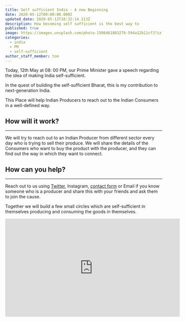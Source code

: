 ```yaml
---
title: Self sufficient India - A new Beginning
date: 2020-05-12T00:00:00.000Z
updated_date: 2020-05-12T18:32:14.113Z
description: How becoming self sufficient is the best way to
published: true
image: https://images.unsplash.com/photo-1506461883276-594a12b11cf3?ixlib=rb-1.2.1&ixid=eyJhcHBfaWQiOjEyMDd9&auto=format&fit=crop&w=800&q=60
categories:
  - india
  - PM
  - self-sufficient
author_staff_member: tom
---
```

Today, 12th May at 08: 00 PM, our Prime Minister gave a speech regarding the idea of making India self-sufficient.

In the quest of building the self-sufficient Bharat, this is my contribution to next-generation India.

This Place will help Indian Producers to reach out to the Indian Consumers in a well-defined way.

## How will it work?

- - -

We will try to reach out to an Indian Producer from different sector every day who is trying to sell their produce. We will share the details of the Consumers who want to buy the product with the producer, and they can find out the way in which they want to connect.

## How can you help?

- - -

Reach out to us using [Twitter](https://twitter.com/selfsuf06571662), Instagram, [contact form](/contact/) or Email if you know someone who is a producer and share this with your friends and ask them to join the cause.

Together we will build a few small circles which are self-sufficient in themselves producing and consuming the goods in themselves.



<iframe width="560" height="315" src="https://www.youtube.com/embed/I21h9LFjLM8" frameborder="0" allow="accelerometer; autoplay; encrypted-media; gyroscope; picture-in-picture" allowfullscreen></iframe>